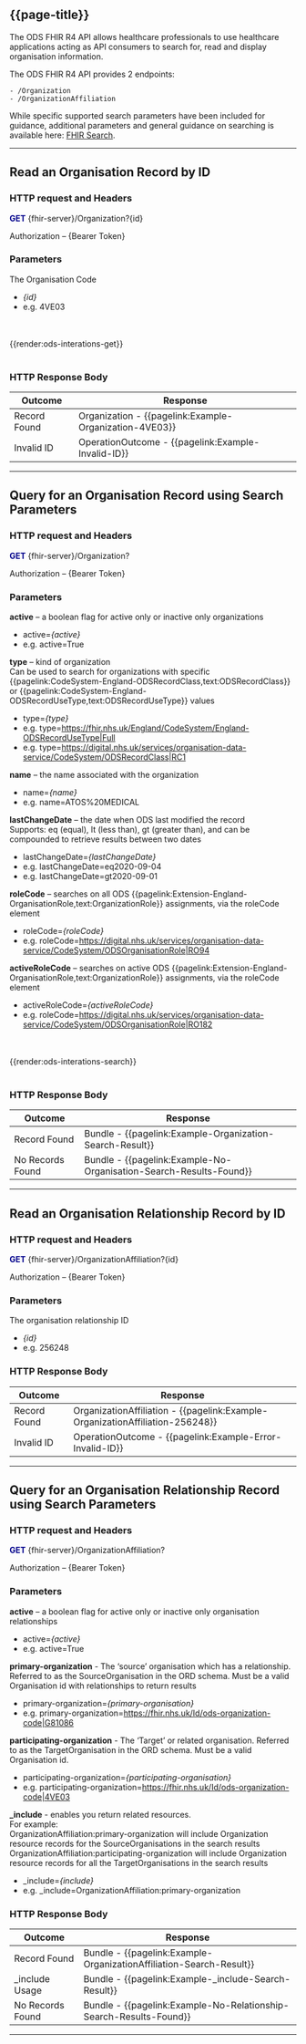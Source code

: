 ## {{page-title}}

<!-- <div markdown="span" class="alert alert-warning" role="alert"><i class="fa fa-warning"></i><b> Important:</b> This page is under development by NHS England</div> -->

The ODS FHIR R4 API allows healthcare professionals to use healthcare applications acting as API consumers to search for, read and display organisation information.

The ODS FHIR R4 API provides 2 endpoints:

    - /Organization
    - /OrganizationAffiliation

While specific supported search parameters have been included for guidance, additional parameters and general guidance on searching is available here: [FHIR Search](https://hl7.org/fhir/R4/search.html).

---

## **Read an Organisation Record by ID**

### HTTP request and Headers

**<font color="#00008B">GET</font>** \{fhir-server}/Organization?\{id}

Authorization – \{Bearer Token}

### Parameters

The Organisation Code
-	*\{id}*
- e.g. 4VE03

<br>
<br>
{{render:ods-interations-get}}
<br>
<br>

### HTTP Response Body

| Outcome         | Response                       |
| ----------- | ------------------------  |
| Record Found       | Organization - {{pagelink:Example-Organization-4VE03}}|
| Invalid ID     | OperationOutcome - {{pagelink:Example-Invalid-ID}}|
 
---

## **Query for an Organisation Record using Search Parameters**

### HTTP request and Headers

**<font color="#00008B">GET</font>** \{fhir-server}/Organization?

Authorization – \{Bearer Token}

### Parameters

**active** – a boolean flag for active only or inactive only organizations<br>
-	active=*\{active}*
- e.g. active=True

**type** – kind of organization <br>
Can be used to search for organizations with specific {{pagelink:CodeSystem-England-ODSRecordClass,text:ODSRecordClass}} or {{pagelink:CodeSystem-England-ODSRecordUseType,text:ODSRecordUseType}} values
-	type=*\{type}* 
- e.g. type=https://fhir.nhs.uk/England/CodeSystem/England-ODSRecordUseType|Full
- e.g. type=https://digital.nhs.uk/services/organisation-data-service/CodeSystem/ODSRecordClass|RC1

**name** – the name associated with the organization<br>
-	name=*\{name}* 
- e.g. name=ATOS%20MEDICAL

**lastChangeDate** – the date when ODS last modified the record<br>
Supports: eq (equal), lt (less than), gt (greater than), and can be compounded to retrieve results between two dates
-	lastChangeDate=*\{lastChangeDate}*
-	e.g. lastChangeDate=eq2020-09-04
-	e.g. lastChangeDate=gt2020-09-01

**roleCode** – searches on all ODS {{pagelink:Extension-England-OrganisationRole,text:OrganizationRole}} assignments, via the roleCode element<br>
-	roleCode=*\{roleCode}*
- e.g. roleCode=https://digital.nhs.uk/services/organisation-data-service/CodeSystem/ODSOrganisationRole|RO94

**activeRoleCode** – searches on active ODS {{pagelink:Extension-England-OrganisationRole,text:OrganizationRole}} assignments, via the roleCode element<br>
-	activeRoleCode=*\{activeRoleCode}*
- e.g. roleCode=https://digital.nhs.uk/services/organisation-data-service/CodeSystem/ODSOrganisationRole|RO182

<br>
<br>
{{render:ods-interations-search}}
<br>
<br>

### HTTP Response Body

| Outcome         | Response                       |
| ----------- | ------------------------  |
| Record Found       | Bundle - {{pagelink:Example-Organization-Search-Result}}|
| No Records Found      | Bundle - {{pagelink:Example-No-Organisation-Search-Results-Found}}|

---


## **Read an Organisation Relationship Record by ID**

### HTTP request and Headers

**<font color="#00008B">GET</font>** \{fhir-server}/OrganizationAffiliation?\{id}

Authorization – \{Bearer Token}

### Parameters

The organisation relationship ID
-	*\{id}*
- e.g. 256248

### HTTP Response Body

| Outcome         | Response                       |
| ----------- | ------------------------  |
| Record Found       | OrganizationAffiliation - {{pagelink:Example-OrganizationAffiliation-256248}}||
| Invalid ID     | OperationOutcome - {{pagelink:Example-Error-Invalid-ID}}|
 
---

## **Query for an Organisation Relationship Record using Search Parameters**

### HTTP request and Headers

**<font color="#00008B">GET</font>** \{fhir-server}/OrganizationAffiliation?

Authorization – \{Bearer Token}

### Parameters

**active** – a boolean flag for active only or inactive only organisation relationships<br>
-	active=*\{active}*
- e.g. active=True

**primary-organization** - The ‘source’ organisation which has a relationship. Referred to as the SourceOrganisation in the ORD schema. Must be a valid Organisation id with relationships to return results
-	primary-organization=*\{primary-organisation}*
- e.g. primary-organization=https://fhir.nhs.uk/Id/ods-organization-code|G81086

**participating-organization** - The ‘Target’ or related organisation. Referred to as the TargetOrganisation in the ORD schema. Must be a valid Organisation id.
-	participating-organization=*\{participating-organisation}*
- e.g. participating-organization=https://fhir.nhs.uk/Id/ods-organization-code|4VE03

**_include** - enables you return related resources.<br>
For example:<br>
OrganizationAffiliation:primary-organization will include Organization resource records for the SourceOrganisations in the search results<br>
OrganizationAffiliation:participating-organization will include Organization resource records for all the TargetOrganisations in the search results
-	_include=*\{include}*
- e.g. _include=OrganizationAffiliation:primary-organization

### HTTP Response Body

| Outcome         | Response                       |
| ----------- | ------------------------  |
| Record Found       | Bundle - {{pagelink:Example-OrganizationAffiliation-Search-Result}}|
| _include Usage       | Bundle - {{pagelink:Example-_include-Search-Result}}|
| No Records Found      | Bundle - {{pagelink:Example-No-Relationship-Search-Results-Found}}|
 
---